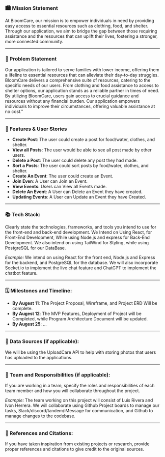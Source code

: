 ### 🏙️ Mission Statement
At BloomCare, our mission is to empower individuals in need by providing easy access to essential resources such as clothing, food, and shelter. Through our application, we aim to bridge the gap between those requiring assistance and the resources that can uplift their lives, fostering a stronger, more connected community.
___

### 🚀 Problem Statement


Our application is tailored to serve families with lower income, offering them a lifeline to essential resources that can alleviate their day-to-day struggles. BloomCare delivers a comprehensive suite of resources, catering to the specific needs of our users. From clothing and food assistance to access to shelter options, our application stands as a reliable partner in times of need. By utilizing BloomCare, users gain access to crucial guidance and resources without any financial burden. Our application empowers individuals to improve their circumstances, offering valuable assistance at no cost."

___


### 📝 Features & User Stories
* **Create Post**: The user could create a post for food/water, clothes, and shelter.
* **View all Posts**: The user would be able to see all post made by other users.
* **Delete a Post**: The user could delete any post they had made.
* **Sort a Posts**: The user could sort posts by food/water, clothes, and shelter.
* **Create An Event**: The user could create an Event.
* **Join Even**: A User can Join an Event.
* **View Events**: Users can View all Events made.
* **Delete An Event**: A User can Delete an Event they have created.
* **Updating Events**: A User can Update an Event they have Created. 

___


### 📚 Tech Stack: 
Clearly state the technologies, frameworks, and tools you intend to use for the front-end and back-end development.
We Intend on Using React, for Front-End Development, While using Node.js and express for Back-End Development. We also intend on using TailWind for Styling, while using PostgreSQL for our DataBase. 

*Example:* We intend on using React for the front end, Node.js and Express for the backend, and PostgreSQL for the database. We will also incorporate Socket.io to implement the live chat feature and ChatGPT to implement the chatbot feature.

___

### 🗓️ Milestones and Timeline: 

* **By Augest 11**: The Project Proposal, Wireframe, and Project ERD Will be complete.
* **By Augest 12**: The MVP Features, Deployment of Project will be Completed, while Program Architecture Document will be updated.
* **By Augest 25**: ...
___

### 💽 Data Sources (if applicable): 
We will be using the UploadCare API to help with storing photos that users has uploaded to the applications.
___

### 🤝 Team and Responsibilities (if applicable): 
If you are working in a team, specify the roles and responsibilities of each team member and how you will collaborate throughout the project.

*Example:* The team working on this project will consist of Luis Rivera and Ivon Herrera. We will collaborate using Github Project boards to manage our tasks, Slack/discord/tandem/iMessage for communication, and Github to manage changes to the codebase.

___

### 📓 References and Citations: 
If you have taken inspiration from existing projects or research, provide proper references and citations to give credit to the original sources.
